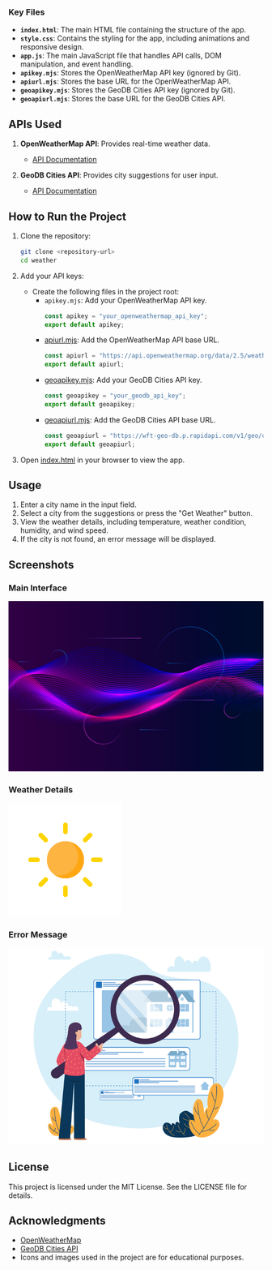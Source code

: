 
### Key Files

- **`index.html`**: The main HTML file containing the structure of the app.
- **`style.css`**: Contains the styling for the app, including animations and responsive design.
- **`app.js`**: The main JavaScript file that handles API calls, DOM manipulation, and event handling.
- **`apikey.mjs`**: Stores the OpenWeatherMap API key (ignored by Git).
- **`apiurl.mjs`**: Stores the base URL for the OpenWeatherMap API.
- **`geoapikey.mjs`**: Stores the GeoDB Cities API key (ignored by Git).
- **`geoapiurl.mjs`**: Stores the base URL for the GeoDB Cities API.

## APIs Used

1. **OpenWeatherMap API**: Provides real-time weather data.
   - [API Documentation](https://openweathermap.org/api)

2. **GeoDB Cities API**: Provides city suggestions for user input.
   - [API Documentation](https://rapidapi.com/wirefreethought/api/geodb-cities)

## How to Run the Project

1. Clone the repository:
   ```bash
   git clone <repository-url>
   cd weather
   ```

2. Add your API keys:
   - Create the following files in the project root:
     - `apikey.mjs`: Add your OpenWeatherMap API key.
       ```javascript
       const apikey = "your_openweathermap_api_key";
       export default apikey;
       ```
     - [apiurl.mjs](http://_vscodecontentref_/9): Add the OpenWeatherMap API base URL.
       ```javascript
       const apiurl = "https://api.openweathermap.org/data/2.5/weather?q=";
       export default apiurl;
       ```
     - [geoapikey.mjs](http://_vscodecontentref_/10): Add your GeoDB Cities API key.
       ```javascript
       const geoapikey = "your_geodb_api_key";
       export default geoapikey;
       ```
     - [geoapiurl.mjs](http://_vscodecontentref_/11): Add the GeoDB Cities API base URL.
       ```javascript
       const geoapiurl = "https://wft-geo-db.p.rapidapi.com/v1/geo/cities?namePrefix=";
       export default geoapiurl;
       ```

3. Open [index.html](http://_vscodecontentref_/12) in your browser to view the app.

## Usage

1. Enter a city name in the input field.
2. Select a city from the suggestions or press the "Get Weather" button.
3. View the weather details, including temperature, weather condition, humidity, and wind speed.
4. If the city is not found, an error message will be displayed.

## Screenshots

### Main Interface
![Main Interface](images/background.jpg)

### Weather Details
![Weather Details](images/clear.png)

### Error Message
![Error Message](images/404.png)

## License

This project is licensed under the MIT License. See the LICENSE file for details.

## Acknowledgments

- [OpenWeatherMap](https://openweathermap.org/)
- [GeoDB Cities API](https://rapidapi.com/wirefreethought/api/geodb-cities)
- Icons and images used in the project are for educational purposes.